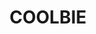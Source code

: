 ---
lastmod: '2025-04-06T06:05:21+00:00'
latitude: -18.90354588
layout: suburb
longitude: 146.2680446
postcode: '4850'
state: QLD
title: COOLBIE
url: /qld/coolbie/
---